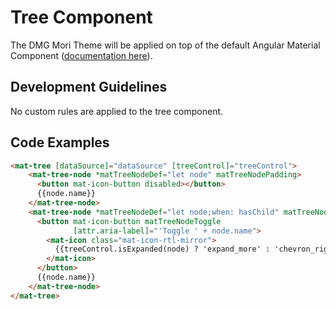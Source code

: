 # Tree Component

The DMG Mori Theme will be applied on top of the default Angular Material Component ([documentation here](https://material.angular.io/components/tree/overview)).

## Development Guidelines

No custom rules are applied to the tree component.

## Code Examples

``` html
<mat-tree [dataSource]="dataSource" [treeControl]="treeControl">
    <mat-tree-node *matTreeNodeDef="let node" matTreeNodePadding>
      <button mat-icon-button disabled></button>
      {{node.name}}
    </mat-tree-node>
    <mat-tree-node *matTreeNodeDef="let node;when: hasChild" matTreeNodePadding>
      <button mat-icon-button matTreeNodeToggle
              [attr.aria-label]="'Toggle ' + node.name">
        <mat-icon class="mat-icon-rtl-mirror">
          {{treeControl.isExpanded(node) ? 'expand_more' : 'chevron_right'}}
        </mat-icon>
      </button>
      {{node.name}}
    </mat-tree-node>
</mat-tree>
```
